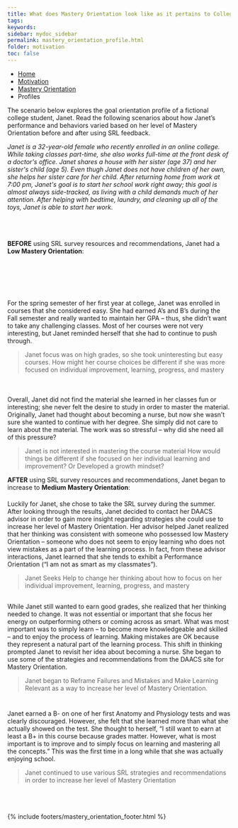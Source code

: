 ```yaml
---
title: What does Mastery Orientation look like as it pertains to College Life?
tags: 
keywords: 
sidebar: mydoc_sidebar
permalink: mastery_orientation_profile.html
folder: motivation
toc: false
---
```


<ul class="breadcrumb">
    <li><a href="index.html">Home</a></li>
    <li><a href="motivation.html">Motivation</a></li>
    <li><a href="performance_orientation.html">Mastery Orientation</a></li>
    <li class="active">Profiles</li>
</ul>

The scenario below explores the goal orientation profile of a fictional college student, Janet. Read the following scenarios about how Janet’s performance and behaviors varied based on her level of Mastery Orientation before and after using SRL feedback.

<div markdown="span" class="alert alert-info" role="alert"><i class="fa fa-info-circle">
Janet is a 32-year-old female who recently enrolled in an online college. While taking classes part-time, she also works full-time at the front desk of a doctor's office. Janet shares a house with her sister (age 37) and her sister's child (age 5). Even thugh Janet does not have children of her own, she helps her sister care for her child. After returning home from work at 7:00 pm, Janet's goal is to start her school work right away; this goal is almost always side-tracked, as living with a child demands much of her attention. After helping with bedtime, laundry, and cleaning up all of the toys, Janet is able to start her work.</i>
</div>

<br>
<br>
<br>

**BEFORE** using SRL survey resources and recommendations, Janet had a **Low Mastery Orientation**:

<div class="col-md-6" style="margin-top: 100px"> <!-- Adjust the margin-top until the text displays where you want -->
For the spring semester of her first year at college, Janet was enrolled in courses that she considered easy. She had earned A’s and B’s during the Fall semester and really wanted to maintain her GPA – thus, she didn’t want to take any challenging classes. Most of her courses were not very interesting, but Janet reminded herself that she had to continue to push through. 
</div><div class="col-md-6"><blockquote class="oval-thought">
Janet focus was on high grades, so she took uninteresting but easy courses. How might her course choices be different if she was more focused on individual improvement, learning, progress, and mastery
</blockquote></div>
<div class="col-md-6" style="margin-top: 50px"> <!-- Adjust the margin-top until the text displays where you want -->
Overall, Janet did not find the material she learned in her classes fun or interesting; she never felt the desire to study in order to master the material. Originally, Janet had thought about becoming a nurse, but now she wasn’t sure she wanted to continue with her degree. She simply did not care to learn about the material. The work was so stressful – why did she need all of this pressure? 
</div><div class="col-md-6"><blockquote class="oval-thought">
Janet is not interested in mastering the course material 
How would things be different if she focused on her individual learning and improvement? Or Developed a growth mindset?
</blockquote></div>


**AFTER** using SRL survey resources and recommendations, Janet began to increase to **Medium Mastery Orientation**:
<div class="col-md-6" style="margin-top: 20px"> <!-- Adjust the margin-top until the text displays where you want -->
Luckily for Janet, she chose to take the SRL survey during the summer. After looking through the results, Janet decided to contact her DAACS advisor in order to gain more insight regarding strategies she could use to increase her level of Mastery Orientation. Her advisor helped Janet realized that her thinking was consistent with someone who possessed low Mastery Orientation – someone who does not seem to enjoy learning who does not view mistakes as a part of the learning process. In fact, from these advisor interactions, Janet learned that she tends to exhibit a Performance Orientation (“I am not as smart as my classmates”).
</div><div class="col-md-6"><blockquote class="oval-thought">
Janet Seeks Help to change her thinking about how to focus on her individual improvement, learning, progress, and mastery
</blockquote></div>

<div class="col-md-6" style="margin-top: 30px"> <!-- Adjust the margin-top until the text displays where you want -->
While Janet still wanted to earn good grades, she realized that her thinking needed to change. It was not essential or important that she focus her energy on outperforming others or coming across as smart. What was most important was to simply learn – to become more knowledgeable and skilled – and to enjoy the process of learning. Making mistakes are OK because they represent a natural part of the learning process. This shift in thinking prompted Janet to revisit her idea about becoming a nurse. She began to use some of the strategies and recommendations from the DAACS site for Mastery Orientation.
</div><div class="col-md-6"><blockquote class="oval-thought">
Janet began to Reframe Failures and Mistakes and Make Learning Relevant as a way to increase her level of Mastery Orientation.
</blockquote></div>
<div class="col-md-6" style="margin-top: 40px"> <!-- Adjust the margin-top until the text displays where you want -->
Janet earned a B- on one of her first Anatomy and Physiology tests and was clearly discouraged. However, she felt that she learned more than what she actually showed on the test. She thought to herself, “I still want to earn at least a B+ in this course because grades matter. However, what is most important is to improve and to simply focus on learning and mastering all the concepts.” This was the first time in a long while that she was actually enjoying school.
</div><div class="col-md-6"><blockquote class="oval-thought">
Janet continued to use various SRL strategies and recommendations in order to increase her level of Mastery Orientation 
</blockquote></div>
<br>
<br>
<br>
{% include footers/mastery_orientation_footer.html %}

